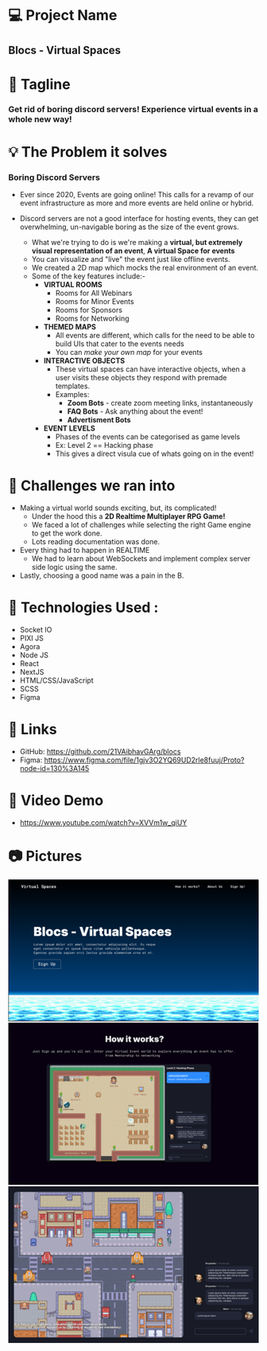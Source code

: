 # 💻 Project Name

## Blocs - Virtual Spaces

# 🚀 Tagline

### Get rid of boring discord servers! Experience virtual events in a whole new way!

# 💡 The Problem it solves

### Boring Discord Servers

- Ever since 2020, Events are going online! This calls for a revamp of our event infrastructure as more and more events are held online or hybrid.
- Discord servers are not a good interface for hosting events, they can get overwhelming, un-navigable boring as the size of the event grows.

  - What we're trying to do is we're making a **virtual, but extremely visual representation of an event**, **A virtual Space for events**
  - You can visualize and "live" the event just like offline events.
  - We created a 2D map which mocks the real environment of an event.
  - Some of the key features include:-
    - **VIRTUAL ROOMS**
      - Rooms for All Webinars
      - Rooms for Minor Events
      - Rooms for Sponsors
      - Rooms for Networking
    - **THEMED MAPS**
      - All events are different, which calls for the need to be able to build UIs that cater to the events needs
      - You can _make your own map_ for your events
    - **INTERACTIVE OBJECTS**
      - These virtual spaces can have interactive objects, when a user visits these objects they respond with premade templates.
      - Examples:
        - **Zoom Bots** - create zoom meeting links, instantaneously
        - **FAQ Bots** - Ask anything about the event!
        - **Advertisment Bots**
    - **EVENT LEVELS**
      - Phases of the events can be categorised as game levels
      - Ex: Level 2 == Hacking phase
      - This gives a direct visula cue of whats going on in the event!

# 🧠 Challenges we ran into

- Making a virtual world sounds exciting, but, its complicated!
  - Under the hood this a **2D Realtime Multiplayer RPG Game!**
  - We faced a lot of challenges while selecting the right Game engine to get the work done.
  - Lots reading documentation was done.
- Every thing had to happen in REALTIME
  - We had to learn about WebSockets and implement complex server side logic using the same.
- Lastly, choosing a good name was a pain in the B.

# 🔨 Technologies Used :

- Socket IO
- PIXI JS
- Agora
- Node JS
- React
- NextJS
- HTML/CSS/JavaScript
- SCSS
- Figma

# 🔗 Links

- GitHub: https://github.com/21VAibhavGArg/blocs
- Figma: https://www.figma.com/file/1gjv3O2YQ69UD2rle8fuuj/Proto?node-id=130%3A145

# 🎥 Video Demo

- https://www.youtube.com/watch?v=XVVm1w_qiUY

# 📷 Pictures

![Test Image 1](./ReadmeAssets/herosec.png)
![Test Image 2](./ReadmeAssets/UI.png)
![Test Image 3](./ReadmeAssets/GameDiffMap.png)
